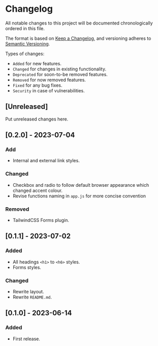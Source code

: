 # Changelog
All notable changes to this project will be documented chronologically ordered
in this file.

The format is based on [Keep a Changelog](https://keepachangelog.com/en/1.0.0/),
and versioning adheres to [Semantic Versioning](https://semver.org/spec/v2.0.0.html).

Types of changes:
* `Added` for new features.
* `Changed` for changes in existing functionality.
* `Deprecated` for soon-to-be removed features.
* `Removed` for now removed features.
* `Fixed` for any bug fixes.
* `Security` in case of vulnerabilities.

## [Unreleased]
Put unreleased changes here.

## [0.2.0] - 2023-07-04
### Add
- Internal and external link styles.

### Changed
- Checkbox and radio to follow default browser appearance which changed accent colour.
- Revise functions naming in `app.js` for more concise convention

### Removed
- TailwindCSS Forms plugin.

## [0.1.1] - 2023-07-02
### Added
- All headings `<h1>` to `<h6>` styles.
- Forms styles.

### Changed
- Rewrite layout.
- Rewrite `README.md`.

## [0.1.0] - 2023-06-14
### Added
- First release.
